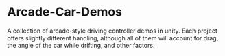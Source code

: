 # Arcade-Car-Demos
A collection of arcade-style driving controller demos in unity. Each project offers slightly different handling, although all of them will account for drag, the angle of the car while drifting, and other factors.
